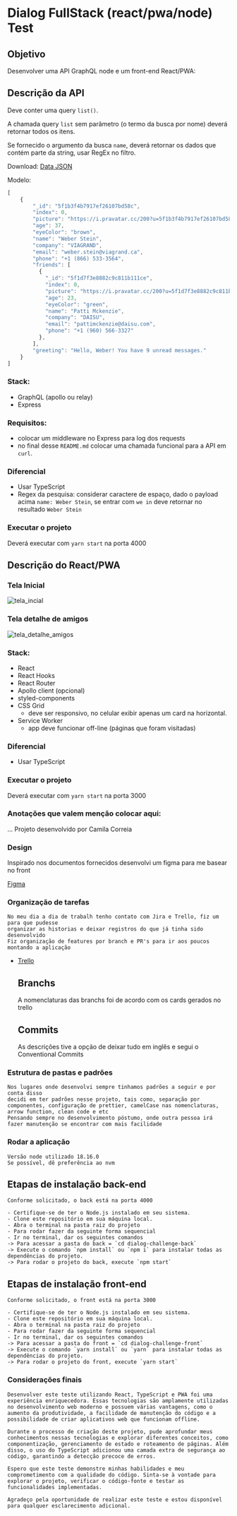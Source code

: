 # Dialog FullStack (react/pwa/node) Test

## Objetivo

Desenvolver uma API GraphQL node e um front-end React/PWA:

## Descrição da API

Deve conter uma query `list()`.

A chamada query `list` sem parâmetro (o termo da busca por nome) deverá retornar todos os itens.

Se fornecido o argumento da busca `name`, deverá retornar os dados que contém parte da string, usar RegEx no filtro.

Download: [Data JSON](db.json)

Modelo:
```javascript
[
    {
        "_id": "5f1b3f4b7917ef26107bd58c",
        "index": 0,
        "picture": "https://i.pravatar.cc/200?u=5f1b3f4b7917ef26107bd58c",
        "age": 37,
        "eyeColor": "brown",
        "name": "Weber Stein",
        "company": "VIAGRAND",
        "email": "weber.stein@viagrand.ca",
        "phone": "+1 (866) 533-3564",
        "friends": [
          {
            "_id": "5f1d7f3e8882c9c811b111ce",
            "index": 0,
            "picture": "https://i.pravatar.cc/200?u=5f1d7f3e8882c9c811b111ce",
            "age": 23,
            "eyeColor": "green",
            "name": "Patti Mckenzie",
            "company": "DAISU",
            "email": "pattimckenzie@daisu.com",
            "phone": "+1 (960) 566-3327"
          },
        ],
        "greeting": "Hello, Weber! You have 9 unread messages."
    }
]
```

### Stack:
- GraphQL (apollo ou relay)
- Express

### Requisitos:
- colocar um middleware no Express para log dos requests
- no final desse `README.md` colocar uma chamada funcional para a API em `curl`.

### Diferencial

- Usar TypeScript
- Regex da pesquisa: considerar caractere de espaço, dado o payload acima `name: Weber Stein`, se entrar com `we in` deve retornar no resultado `Weber Stein`

### Executar o projeto

Deverá executar com `yarn start` na porta 4000


## Descrição do React/PWA

### Tela Inicial
![tela_incial](./docs/browser02.png)

### Tela detalhe de amigos
![tela_detalhe_amigos](./docs/browser03.png)


### Stack:
- React
- React Hooks
- React Router
- Apollo client (opcional)
- styled-components
- CSS Grid
  - deve ser responsivo, no celular exibir apenas um card na horizontal.
- Service Worker
  - app deve funcionar off-line (páginas que foram visitadas)

### Diferencial

- Usar TypeScript

### Executar o projeto

Deverá executar com `yarn start` na porta 3000


### Anotações que valem menção colocar aqui:
...
Projeto desenvolvido por Camila Correia

### Design
   Inspirado nos documentos fornecidos desenvolvi um figma para me basear no front

   [Figma](https://www.figma.com/file/wHNorU8obuGEZJygMFG7NK/Dailog-Challenge?type=design&node-id=0%3A1&mode=design&t=OfmG6cFMh9RPiEcz-1)

### Organização de tarefas
    No meu dia a dia de trabalh tenho contato com Jira e Trello, fiz um para que pudesse
    organizar as historias e deixar registros do que já tinha sido desenvolvido
    Fiz organização de features por branch e PR's para ir aos poucos montando a aplicação

  - [Trello](https://trello.com/b/edpDg0yf/dialog-challenge)
    ## Branchs
     A nomenclaturas das branchs foi de acordo com os cards gerados no trello
    ## Commits
    As descrições tive a opção de deixar tudo em inglês e segui o Conventional Commits
### Estrutura de pastas e padrões
    Nos lugares onde desenvolvi sempre tinhamos padrões a seguir e por conta disso
    decidi em ter padrões nesse projeto, tais como, separação por componentes, configuração de prettier, camelCase nas nomenclaturas, arrow function, clean code e etc 
    Pensando sempre no desenvolvimento póstumo, onde outra pessoa irá fazer manutenção se encontrar com mais facilidade

### Rodar a aplicação
    Versão node utilizado 18.16.0
    Se possível, dê preferência ao nvm
  ## Etapas de instalação back-end
    Conforme solicitado, o back está na porta 4000

    - Certifique-se de ter o Node.js instalado em seu sistema.
    - Clone este repositório em sua máquina local.
    - Abra o terminal na pasta raiz do projeto
    - Para rodar fazer da seguinte forma sequencial
    - Ir no terminal, dar os seguintes comandos
    -> Para acessar a pasta do back = `cd dialog-challenge-back` 
    -> Execute o comando `npm install` ou `npm i` para instalar todas as dependências do projeto.
    -> Para rodar o projeto do back, execute `npm start`
  
  
   ## Etapas de instalação front-end
    Conforme solicitado, o front está na porta 3000

    - Certifique-se de ter o Node.js instalado em seu sistema.
    - Clone este repositório em sua máquina local.
    - Abra o terminal na pasta raiz do projeto
    - Para rodar fazer da seguinte forma sequencial
    - Ir no terminal, dar os seguintes comandos
    -> Para acessar a pasta do front = `cd dialog-challenge-front` 
    -> Execute o comando `yarn install` ou `yarn` para instalar todas as dependências do projeto.
    -> Para rodar o projeto do front, execute `yarn start`

   ### Considerações finais
    Desenvolver este teste utilizando React, TypeScript e PWA foi uma experiência enriquecedora. Essas tecnologias são amplamente utilizadas no desenvolvimento web moderno e possuem várias vantagens, como o aumento da produtividade, a facilidade de manutenção do código e a possibilidade de criar aplicativos web que funcionam offline.

    Durante o processo de criação deste projeto, pude aprofundar meus conhecimentos nessas tecnologias e explorar diferentes conceitos, como componentização, gerenciamento de estado e roteamento de páginas. Além disso, o uso do TypeScript adicionou uma camada extra de segurança ao código, garantindo a detecção precoce de erros.

    Espero que este teste demonstre minhas habilidades e meu comprometimento com a qualidade do código. Sinta-se à vontade para explorar o projeto, verificar o código-fonte e testar as funcionalidades implementadas.

    Agradeço pela oportunidade de realizar este teste e estou disponível para qualquer esclarecimento adicional.


